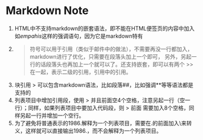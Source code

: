 Markdown Note
============================

1. HTML中不支持markdown的嵌套语法，即不能在HTML便签页的内容中加入如*empahis*这样的强调语句，因为它是markdown特有
2. > 符号可以用于引用（类似于邮件中的做法），不需要再没一行都加入，markdown进行了优化，只需要在段落头加上一个即可，
    另外，另起一行的话段落头也再加上一个就可以了。还支持嵌套，即可以有两个 >> 在一起，表示二级的引用，引用中的引用。
3. 块引用 > 可以包含markdown语法，比如段落##，比如强调**等等语法都是支持的
4. 列表项目中增加引用段，使用 > 并且前面空4个空格，注意另起一行（空一行）；同样，如果列表项目中要加入代码段，则 > 前面
   需要加入8个空格，同样另起一行并增加一个空行。
5. 为了避免将普通表示的1986.解释为一个列表项目，需要在.的前面加入\来转义，这样就可以直接输出1986.，而不会解释为一个列表项目。
